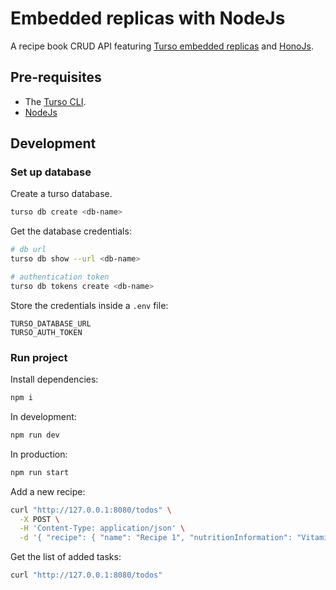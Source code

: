 # Embedded replicas with NodeJs

A recipe book CRUD API featuring [Turso embedded replicas](https://docs.turso.tech/features/embedded-replicas) and [HonoJs](https://github.com/honojs/hono).

## Pre-requisites

- The [Turso CLI](https://docs.turso.tech/cli/installation).
- [NodeJs](https://nodejs.org/en/download/)

## Development

### Set up database

Create a turso database.

```sh
turso db create <db-name>
```

Get the database credentials:

```sh
# db url
turso db show --url <db-name>

# authentication token
turso db tokens create <db-name>
```

Store the credentials inside a `.env` file:

```text
TURSO_DATABASE_URL
TURSO_AUTH_TOKEN
```

### Run project

Install dependencies:

```sh
npm i
```

In development:

```sh
npm run dev
```

In production:

```sh
npm run start
```

Add a new recipe:

```sh
curl "http://127.0.0.1:8080/todos" \
  -X POST \
  -H 'Content-Type: application/json' \
  -d '{ "recipe": { "name": "Recipe 1", "nutritionInformation": "Vitamin A, Vitamin B", "instructions": "Do abc" }, "ingredients": [{ "name": "ingredient 1", "measurements": "2 cups" }] }'
```

Get the list of added tasks:

```sh
curl "http://127.0.0.1:8080/todos"
```
